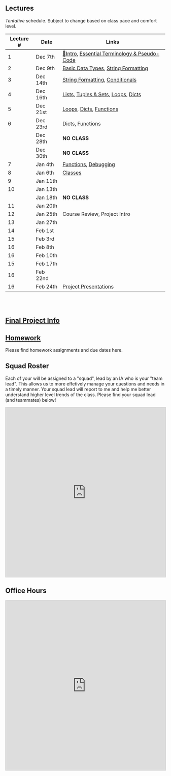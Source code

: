 ## Lectures

_Tentative_ schedule. Subject to change based on class pace and comfort level.

| Lecture # | Date | Links |
| --------- | ---- | ------------- |
| 1  | Dec 7th  | [🎉Intro](#in/intro/welcome), [Essential Terminology & Pseudo-Code](#out/topics/essential_terminology) |
| 2  | Dec 9th  |  [Basic Data Types](#out/topics/basic_data_types), [String Formatting](#out/topics/string_formatting)|
| 3  | Dec 14th  | [String Formatting](#out/topics/string_formatting), [Conditionals](#out/topics/conditionals)  |
| 4  | Dec 16th  | [Lists](#out/topics/lists), [Tuples & Sets](#out/topics/tuples_sets), [Loops](#out/topics/loops), [Dicts](#out/topics/dicts) |
| 5  | Dec 21st  | [Loops](#out/topics/loops), [Dicts](#out/topics/dicts), [Functions](#out/topics/functions) |
| 6  | Dec 23rd  | [Dicts](#out/topics/dicts), [Functions](#out/topics/functions) |
|     | Dec 28th | **NO CLASS** |
|     | Dec 30th | **NO CLASS** |
| 7  | Jan 4th  | [Functions](#out/topics/functions), [Debugging](#out/topics/debugging) |
| 8  | Jan 6th  | [Classes](#out/topics/classes) |
| 9  | Jan 11th  |  |
| 10  | Jan 13th |  |
|     | Jan 18th | **NO CLASS** |
| 11  | Jan 20th |  |
| 12  | Jan 25th | Course Review, Project Intro |
| 13  | Jan 27th |  |
| 14  | Feb 1st |  |
| 15  | Feb 3rd |  |
| 16  | Feb 8th |  |
| 16  | Feb 10th |  |
| 15  | Feb 17th |  |
| 16  | Feb 22nd |  |
| 16  | Feb 24th | [Project Presentations]() |

<br/><br/>

## [Final Project Info](#in/intro/finalproject)

## [Homework](#in/homework/all_hw)

Please find homework assignments and due dates here.

## Squad Roster

Each of your will be assigned to a "squad", lead by an IA who is your "team lead". This allows us to more effetively manage your questions and needs in a timely manner. Your squad lead will report to me and help me better understand higher level trends of the class. Please find your squad lead (and teammates) below!

<iframe class="airtable-embed" src="https://airtable.com/embed/shrX4qrqTERyfcgla?backgroundColor=blue&viewControls=on" frameborder="0" onmousewheel="" width="100%" height="533" style="background: transparent; border: 1px solid #ccc;"></iframe>
 
 ## Office Hours
 
<iframe class="airtable-embed" src="https://airtable.com/embed/shr494wCzeV3GpyRT?backgroundColor=red&viewControls=on" frameborder="0" onmousewheel="" width="100%" height="533" style="background: transparent; border: 1px solid #ccc;"></iframe>

